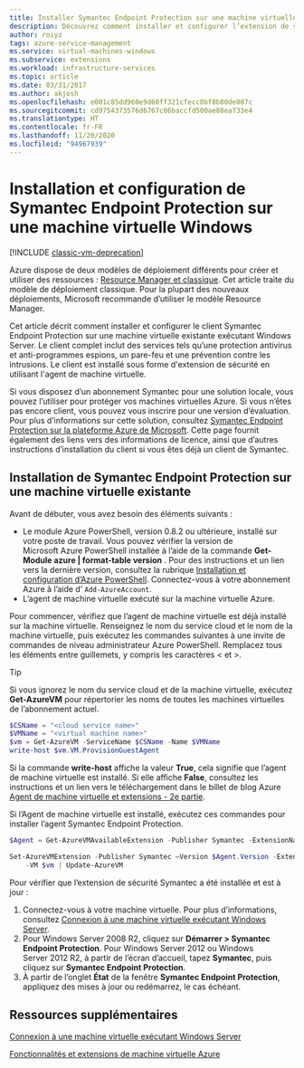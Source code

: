 ```yaml
---
title: Installer Symantec Endpoint Protection sur une machine virtuelle Windows dans Azure
description: Découvrez comment installer et configurer l’extension de sécurité Symantec Endpoint Protection sur une machine virtuelle Azure nouvelle ou existante, créée avec le modèle de déploiement Classic.
author: roiyz
tags: azure-service-management
ms.service: virtual-machines-windows
ms.subservice: extensions
ms.workload: infrastructure-services
ms.topic: article
ms.date: 03/31/2017
ms.author: akjosh
ms.openlocfilehash: e001c85dd960e9d60ff321cfecc8bf8b80de087c
ms.sourcegitcommit: cd9754373576d6767c06baccfd500ae88ea733e4
ms.translationtype: HT
ms.contentlocale: fr-FR
ms.lasthandoff: 11/20/2020
ms.locfileid: "94967939"
---
```

# <a name="how-to-install-and-configure-symantec-endpoint-protection-on-a-windows-vm"></a>Installation et configuration de Symantec Endpoint Protection sur une machine virtuelle Windows
[!INCLUDE [classic-vm-deprecation](../../../includes/classic-vm-deprecation.md)]

Azure dispose de deux modèles de déploiement différents pour créer et utiliser des ressources : [Resource Manager et classique](../../azure-resource-manager/management/deployment-models.md). Cet article traite du modèle de déploiement classique. Pour la plupart des nouveaux déploiements, Microsoft recommande d’utiliser le modèle Resource Manager.

Cet article décrit comment installer et configurer le client Symantec Endpoint Protection sur une machine virtuelle existante exécutant Windows Server. Le client complet inclut des services tels qu’une protection antivirus et anti-programmes espions, un pare-feu et une prévention contre les intrusions. Le client est installé sous forme d'extension de sécurité en utilisant l'agent de machine virtuelle.

Si vous disposez d’un abonnement Symantec pour une solution locale, vous pouvez l’utiliser pour protéger vos machines virtuelles Azure. Si vous n’êtes pas encore client, vous pouvez vous inscrire pour une version d’évaluation. Pour plus d’informations sur cette solution, consultez [Symantec Endpoint Protection sur la plateforme Azure de Microsoft][Symantec]. Cette page fournit également des liens vers des informations de licence, ainsi que d’autres instructions d’installation du client si vous êtes déjà un client de Symantec.

## <a name="install-symantec-endpoint-protection-on-an-existing-vm"></a>Installation de Symantec Endpoint Protection sur une machine virtuelle existante
Avant de débuter, vous avez besoin des éléments suivants :

* Le module Azure PowerShell, version 0.8.2 ou ultérieure, installé sur votre poste de travail. Vous pouvez vérifier la version de Microsoft Azure PowerShell installée à l’aide de la commande **Get-Module azure | format-table version** . Pour des instructions et un lien vers la dernière version, consultez la rubrique [Installation et configuration d’Azure PowerShell][PS]. Connectez-vous à votre abonnement Azure à l’aide d’ `Add-AzureAccount`.
* L’agent de machine virtuelle exécuté sur la machine virtuelle Azure.

Pour commencer, vérifiez que l’agent de machine virtuelle est déjà installé sur la machine virtuelle. Renseignez le nom du service cloud et le nom de la machine virtuelle, puis exécutez les commandes suivantes à une invite de commandes de niveau administrateur Azure PowerShell. Remplacez tous les éléments entre guillemets, y compris les caractères < et >.

> [!TIP]
> Si vous ignorez le nom du service cloud et de la machine virtuelle, exécutez **Get-AzureVM** pour répertorier les noms de toutes les machines virtuelles de l’abonnement actuel.

```powershell
$CSName = "<cloud service name>"
$VMName = "<virtual machine name>"
$vm = Get-AzureVM -ServiceName $CSName -Name $VMName
write-host $vm.VM.ProvisionGuestAgent
```

Si la commande **write-host** affiche la valeur **True**, cela signifie que l’agent de machine virtuelle est installé. Si elle affiche **False**, consultez les instructions et un lien vers le téléchargement dans le billet de blog Azure [Agent de machine virtuelle et extensions - 2e partie][Agent].

Si l’Agent de machine virtuelle est installé, exécutez ces commandes pour installer l’agent Symantec Endpoint Protection.

```powershell
$Agent = Get-AzureVMAvailableExtension -Publisher Symantec -ExtensionName SymantecEndpointProtection

Set-AzureVMExtension -Publisher Symantec –Version $Agent.Version -ExtensionName SymantecEndpointProtection \
    -VM $vm | Update-AzureVM
```

Pour vérifier que l’extension de sécurité Symantec a été installée et est à jour :

1. Connectez-vous à votre machine virtuelle. Pour plus d’informations, consultez [Connexion à une machine virtuelle exécutant Windows Server][Logon].
2. Pour Windows Server 2008 R2, cliquez sur **Démarrer > Symantec Endpoint Protection**. Pour Windows Server 2012 ou Windows Server 2012 R2, à partir de l’écran d’accueil, tapez **Symantec**, puis cliquez sur **Symantec Endpoint Protection**.
3. À partir de l’onglet **État** de la fenêtre **Symantec Endpoint Protection**, appliquez des mises à jour ou redémarrez, le cas échéant.

## <a name="additional-resources"></a>Ressources supplémentaires
[Connexion à une machine virtuelle exécutant Windows Server][Logon]

[Fonctionnalités et extensions de machine virtuelle Azure][Ext]

<!--Link references-->
[Symantec]: https://www.symantec.com/connect/blogs/symantec-endpoint-protection-now-microsoft-azure

[Create]:../windows/classic/tutorial.md

[PS]: /powershell/azure/

[Agent]: https://go.microsoft.com/fwlink/p/?LinkId=403947

[Logon]:../windows/classic/connect-logon.md

[Ext]: features-windows.md
